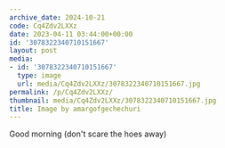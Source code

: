```yaml
---
archive_date: 2024-10-21
code: Cq4Zdv2LXXz
date: 2023-04-11 03:44:00+00:00
id: '3078322340710151667'
layout: post
media:
- id: '3078322340710151667'
  type: image
  url: media/Cq4Zdv2LXXz/3078322340710151667.jpg
permalink: /p/Cq4Zdv2LXXz/
thumbnail: media/Cq4Zdv2LXXz/3078322340710151667.jpg
title: Image by amargofgechechuri
---
```


Good morning (don't scare the hoes away)